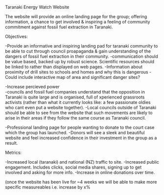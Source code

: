 Taranaki Energy Watch Website

The website will provide an online landing page for the group; offering information, a chance to get involved 
& inspiring a feeling of community commitment against fossil fuel extraction in Taranaki.

Objectives:

  -Provide an informative and inspiring landing pad for taranaki community to be able to cut through council 
  proapaganda & gain understanding of the dangers of fossil fuel extraction in their community.
     -communication should be value based, backed up by robust science. Scientific resources should be linked to         rather than displayed on web pages.
     -Information about proximity of drill sites to schools and homes and why this is dangerous
     -Could include interactive map of area and significant danger sites?

  -Increase percieved power  
      -councils and fossil fuel companies understand that the opposition in Taranaki is quite large and
      is organised, full of xperienced grassroots activists (rather than what it currently looks like: a few             passionate oldies who cant even put a website together). 
      -Local councils outside of Taranaki should be able to see from the website that such movements are likely to
      arise in their areas if they follow the same course as Taranaki council.

  -Professional landing page for people wanting to donate to the court case which the group has launched. 
      -Donors will see a sleek and beautiful website and feel increased confidence in their investment in the group
      as a result.

Metrics:

  -Increased local (taranaki) and national (NZ) traffic to site.
  -Increased public engagement. Includes clicks, social media shares, signing up to get involved and asking 
   for more info.
  -Increase in online donations over time. 
  
(once the website has been live for ~4 weeks we will be able to make more specific measureables i.e. increase by x%




